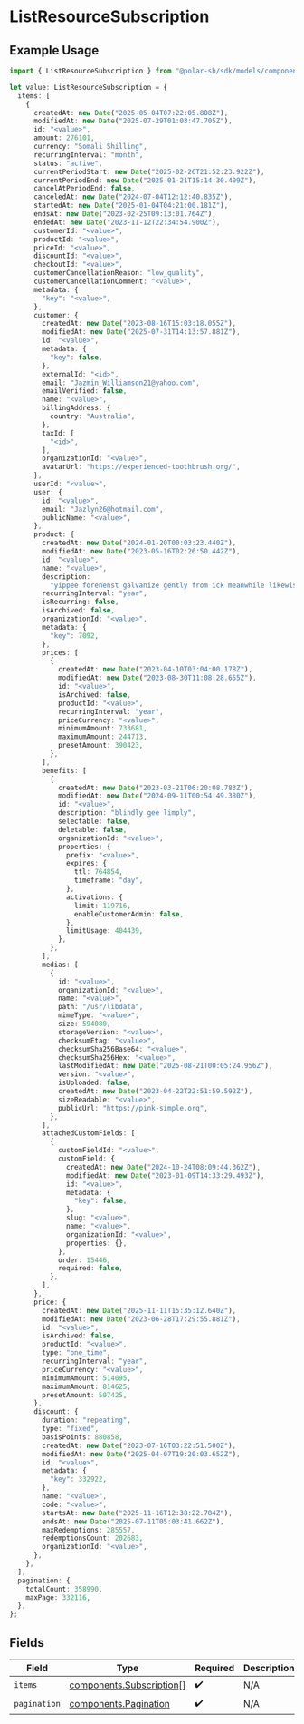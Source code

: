 # ListResourceSubscription

## Example Usage

```typescript
import { ListResourceSubscription } from "@polar-sh/sdk/models/components/listresourcesubscription.js";

let value: ListResourceSubscription = {
  items: [
    {
      createdAt: new Date("2025-05-04T07:22:05.808Z"),
      modifiedAt: new Date("2025-07-29T01:03:47.705Z"),
      id: "<value>",
      amount: 276101,
      currency: "Somali Shilling",
      recurringInterval: "month",
      status: "active",
      currentPeriodStart: new Date("2025-02-26T21:52:23.922Z"),
      currentPeriodEnd: new Date("2025-01-21T15:14:30.409Z"),
      cancelAtPeriodEnd: false,
      canceledAt: new Date("2024-07-04T12:12:40.835Z"),
      startedAt: new Date("2025-01-04T04:21:00.181Z"),
      endsAt: new Date("2023-02-25T09:13:01.764Z"),
      endedAt: new Date("2023-11-12T22:34:54.900Z"),
      customerId: "<value>",
      productId: "<value>",
      priceId: "<value>",
      discountId: "<value>",
      checkoutId: "<value>",
      customerCancellationReason: "low_quality",
      customerCancellationComment: "<value>",
      metadata: {
        "key": "<value>",
      },
      customer: {
        createdAt: new Date("2023-08-16T15:03:18.055Z"),
        modifiedAt: new Date("2025-07-31T14:13:57.881Z"),
        id: "<value>",
        metadata: {
          "key": false,
        },
        externalId: "<id>",
        email: "Jazmin_Williamson21@yahoo.com",
        emailVerified: false,
        name: "<value>",
        billingAddress: {
          country: "Australia",
        },
        taxId: [
          "<id>",
        ],
        organizationId: "<value>",
        avatarUrl: "https://experienced-toothbrush.org/",
      },
      userId: "<value>",
      user: {
        id: "<value>",
        email: "Jazlyn26@hotmail.com",
        publicName: "<value>",
      },
      product: {
        createdAt: new Date("2024-01-20T00:03:23.440Z"),
        modifiedAt: new Date("2023-05-16T02:26:50.442Z"),
        id: "<value>",
        name: "<value>",
        description:
          "yippee forenenst galvanize gently from ick meanwhile likewise",
        recurringInterval: "year",
        isRecurring: false,
        isArchived: false,
        organizationId: "<value>",
        metadata: {
          "key": 7092,
        },
        prices: [
          {
            createdAt: new Date("2023-04-10T03:04:00.178Z"),
            modifiedAt: new Date("2023-08-30T11:08:28.655Z"),
            id: "<value>",
            isArchived: false,
            productId: "<value>",
            recurringInterval: "year",
            priceCurrency: "<value>",
            minimumAmount: 733681,
            maximumAmount: 244713,
            presetAmount: 390423,
          },
        ],
        benefits: [
          {
            createdAt: new Date("2023-03-21T06:20:08.783Z"),
            modifiedAt: new Date("2024-09-11T00:54:49.380Z"),
            id: "<value>",
            description: "blindly gee limply",
            selectable: false,
            deletable: false,
            organizationId: "<value>",
            properties: {
              prefix: "<value>",
              expires: {
                ttl: 764854,
                timeframe: "day",
              },
              activations: {
                limit: 119716,
                enableCustomerAdmin: false,
              },
              limitUsage: 404439,
            },
          },
        ],
        medias: [
          {
            id: "<value>",
            organizationId: "<value>",
            name: "<value>",
            path: "/usr/libdata",
            mimeType: "<value>",
            size: 594080,
            storageVersion: "<value>",
            checksumEtag: "<value>",
            checksumSha256Base64: "<value>",
            checksumSha256Hex: "<value>",
            lastModifiedAt: new Date("2025-08-21T00:05:24.956Z"),
            version: "<value>",
            isUploaded: false,
            createdAt: new Date("2023-04-22T22:51:59.592Z"),
            sizeReadable: "<value>",
            publicUrl: "https://pink-simple.org",
          },
        ],
        attachedCustomFields: [
          {
            customFieldId: "<value>",
            customField: {
              createdAt: new Date("2024-10-24T08:09:44.362Z"),
              modifiedAt: new Date("2023-01-09T14:33:29.493Z"),
              id: "<value>",
              metadata: {
                "key": false,
              },
              slug: "<value>",
              name: "<value>",
              organizationId: "<value>",
              properties: {},
            },
            order: 15446,
            required: false,
          },
        ],
      },
      price: {
        createdAt: new Date("2025-11-11T15:35:12.640Z"),
        modifiedAt: new Date("2023-06-28T17:29:55.881Z"),
        id: "<value>",
        isArchived: false,
        productId: "<value>",
        type: "one_time",
        recurringInterval: "year",
        priceCurrency: "<value>",
        minimumAmount: 514095,
        maximumAmount: 814625,
        presetAmount: 507425,
      },
      discount: {
        duration: "repeating",
        type: "fixed",
        basisPoints: 880858,
        createdAt: new Date("2023-07-16T03:22:51.500Z"),
        modifiedAt: new Date("2025-04-07T19:20:03.652Z"),
        id: "<value>",
        metadata: {
          "key": 332922,
        },
        name: "<value>",
        code: "<value>",
        startsAt: new Date("2025-11-16T12:38:22.784Z"),
        endsAt: new Date("2025-07-11T05:03:41.662Z"),
        maxRedemptions: 285557,
        redemptionsCount: 202683,
        organizationId: "<value>",
      },
    },
  ],
  pagination: {
    totalCount: 358990,
    maxPage: 332116,
  },
};
```

## Fields

| Field                                                                | Type                                                                 | Required                                                             | Description                                                          |
| -------------------------------------------------------------------- | -------------------------------------------------------------------- | -------------------------------------------------------------------- | -------------------------------------------------------------------- |
| `items`                                                              | [components.Subscription](../../models/components/subscription.md)[] | :heavy_check_mark:                                                   | N/A                                                                  |
| `pagination`                                                         | [components.Pagination](../../models/components/pagination.md)       | :heavy_check_mark:                                                   | N/A                                                                  |